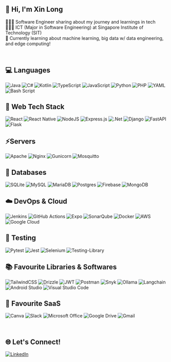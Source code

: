 ## 👋 Hi, I'm Xin Long 

👩🏻‍💻 Software Engineer sharing about my journey and learnings in tech<br/>
👩🏻‍🎓 ICT (Major in Software Engineering) at Singapore Institute of Technology (SIT)<br/>
💭 Currently learning about machine learning, big data w/ data engineering, and edge computing!<br/>

<br/>

## 💻 Languages
![Java](https://img.shields.io/badge/java-%23ED8B00.svg?&logo=openjdk&logoColor=white)
![C#](https://img.shields.io/badge/c%23-%23239120.svg?&logo=csharp&logoColor=white)
![Kotlin](https://img.shields.io/badge/kotlin-%237F52FF.svg?&logo=kotlin&logoColor=white)
![TypeScript](https://img.shields.io/badge/typescript-%23007ACC.svg?&logo=typescript&logoColor=white)
![JavaScript](https://img.shields.io/badge/javascript-%23323330.svg?&logo=javascript&logoColor=%23F7DF1E)
![Python](https://img.shields.io/badge/python-3670A0?&logo=python&logoColor=ffdd54)
![PHP](https://img.shields.io/badge/php-%23777BB4.svg?&logo=php&logoColor=white)
![YAML](https://img.shields.io/badge/yaml-%23ffffff.svg?&logo=yaml&logoColor=151515)
![Bash Script](https://img.shields.io/badge/bash_script-%23121011.svg?&logo=gnu-bash&logoColor=white)

## 🚀 Web Tech Stack
![React](https://img.shields.io/badge/react-%2320232a.svg?&logo=react&logoColor=%2361DAFB)
![React Native](https://img.shields.io/badge/react_native-%2320232a.svg?&logo=react&logoColor=%2361DAFB)
![NodeJS](https://img.shields.io/badge/node.js-6DA55F?&logo=node.js&logoColor=white)
![Express.js](https://img.shields.io/badge/express.js-%23404d59.svg?&logo=express&logoColor=%2361DAFB)
![.Net](https://img.shields.io/badge/.NET-5C2D91?&logo=.net&logoColor=white)
![Django](https://img.shields.io/badge/django-%23092E20.svg?&logo=django&logoColor=white)
![FastAPI](https://img.shields.io/badge/FastAPI-005571?&logo=fastapi)
![Flask](https://img.shields.io/badge/flask-%23000.svg?&logo=flask&logoColor=white)


## ⚡Servers
![Apache](https://img.shields.io/badge/apache-%23D42029.svg?&logo=apache&logoColor=white)
![Nginx](https://img.shields.io/badge/nginx-%23009639.svg?&logo=nginx&logoColor=white)
![Gunicorn](https://img.shields.io/badge/gunicorn-%298729.svg?&logo=gunicorn&logoColor=white)
![Mosquitto](https://img.shields.io/badge/mosquitto-%233C5280.svg?&logo=eclipsemosquitto&logoColor=white)


## 🔑 Databases
![SQLite](https://img.shields.io/badge/sqlite-%2307405e.svg?&logo=sqlite&logoColor=white)
![MySQL](https://img.shields.io/badge/mysql-4479A1.svg?&logo=mysql&logoColor=white)
![MariaDB](https://img.shields.io/badge/MariaDB-003545?&logo=mariadb&logoColor=white)
![Postgres](https://img.shields.io/badge/postgres-%23316192.svg?&logo=postgresql&logoColor=white)
![Firebase](https://img.shields.io/badge/firebase-a08021?&logo=firebase&logoColor=ffcd34)
![MongoDB](https://img.shields.io/badge/MongoDB-%234ea94b.svg?&logo=mongodb&logoColor=white)


## ☁️ DevOps & Cloud
![Jenkins](https://img.shields.io/badge/jenkins-%232C5263.svg?&logo=jenkins&logoColor=white)
![GitHub Actions](https://img.shields.io/badge/github%20actions-%232671E5.svg?&logo=githubactions&logoColor=white)
![Expo](https://img.shields.io/badge/expo-1C1E24?&logo=expo&logoColor=#D04A37)
![SonarQube](https://img.shields.io/badge/SonarQube-black?&logo=sonarqube&logoColor=4E9BCD)
![Docker](https://img.shields.io/badge/docker-%230db7ed.svg?&logo=docker&logoColor=white)
![AWS](https://img.shields.io/badge/AWS-%23FF9900.svg?&logo=amazon-aws&logoColor=white)
![Google Cloud](https://img.shields.io/badge/GoogleCloud-%234285F4.svg?&logo=google-cloud&logoColor=white)


## 🧪 Testing
![Pytest](https://img.shields.io/badge/pytest-%23ffffff.svg?&logo=pytest&logoColor=2f9fe3)
![Jest](https://img.shields.io/badge/-jest-%23C21325?&logo=jest&logoColor=white)
![Selenium](https://img.shields.io/badge/-selenium-%43B02A?&logo=selenium&logoColor=white)
![Testing-Library](https://img.shields.io/badge/-TestingLibrary-%23E33332?&logo=testing-library&logoColor=white)


## 📚 Favourite Libraries & Softwares
![TailwindCSS](https://img.shields.io/badge/tailwindcss-%2338B2AC.svg?&logo=tailwind-css&logoColor=white)
![Drizzle](https://img.shields.io/badge/Drizzle-C5F74F?&logo=drizzle&logoColor=000)
![JWT](https://img.shields.io/badge/JWT-black?&logo=JSON%20web%20tokens)
![Postman](https://img.shields.io/badge/Postman-FF6C37?&logo=postman&logoColor=white)
![Snyk](https://img.shields.io/badge/Snyk-4C4A73?&logo=snyk)
![Ollama](https://img.shields.io/badge/Ollama-fff?&logo=ollama&logoColor=000)
![Langchain](https://img.shields.io/badge/Langchain-1C3C3C?&logo=langchain)
![Android Studio](https://img.shields.io/badge/android%20studio-346ac1?&logo=android%20studio&logoColor=white)
![Visual Studio Code](https://img.shields.io/badge/Visual%20Studio%20Code-0078d7.svg?&logo=visual-studio-code&logoColor=white)


## 💎 Favourite SaaS
![Canva](https://img.shields.io/badge/Canva-%2300C4CC.svg?&logo=Canva&logoColor=white)
![Slack](https://img.shields.io/badge/Slack-4A154B?&logo=slack&logoColor=white)
![Microsoft Office](https://img.shields.io/badge/Microsoft_Office-D83B01?&logo=microsoft-office&logoColor=white)
![Google Drive](https://img.shields.io/badge/Google%20Drive-4285F4?&logo=googledrive&logoColor=white)
![Gmail](https://img.shields.io/badge/Gmail-D14836?&logo=gmail&logoColor=white)

<br/>

## 🌐 Let's Connect!
<a href="https://www.linkedin.com/in/xinlonghe/" target="_blank"><img alt="LinkedIn" src="https://img.shields.io/badge/linkedin-%230077B5.svg?&&logo=linkedin&logoColor=white" /></a>

<!--
**xinlong69/xinlong69** is a ✨ _special_ ✨ repository because its `README.md` (this file) appears on your GitHub profile.

Here are some ideas to get you started:

- 🔭 I’m currently working on ...
- 🌱 I’m currently learning ...
- 👯 I’m looking to collaborate on ...
- 🤔 I’m looking for help with ...
- 💬 Ask me about ...
- 📫 How to reach me: ...
- 😄 Pronouns: ...
- ⚡ Fun fact: ...
-->
